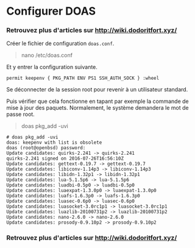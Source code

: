 # Configurer DOAS

### **Retrouvez plus d'articles sur http://wiki.dodoritfort.xyz/**

Créer le fichier de configuration `doas.conf`.

> nano /etc/doas.conf

Et y entrer la configuration suivante.

`permit keepenv { PKG_PATH ENV PS1 SSH_AUTH_SOCK } :wheel`

Se déconnecter de la session root pour revenir à un utilisateur standard.

Puis vérifier que cela fonctionne en tapant par exemple la commande de mise à jour des paquets. Normalement, le système demandera le mot de passe root.

> doas pkg_add -uvi

```
# doas pkg_add -uvi
doas: keepenv with list is obsolete
doas (root@openbsd) password:
Update candidates: quirks-2.241 -> quirks-2.241
quirks-2.241 signed on 2016-07-26T16:56:10Z
Update candidates: gettext-0.19.7 -> gettext-0.19.7
Update candidates: libiconv-1.14p3 -> libiconv-1.14p3
Update candidates: libidn-1.32p1 -> libidn-1.32p1
Update candidates: lua-5.1.5p6 -> lua-5.1.5p6
Update candidates: luadbi-0.5p0 -> luadbi-0.5p0
Update candidates: luaexpat-1.3.0p0 -> luaexpat-1.3.0p0
Update candidates: luafs-1.6.3p0 -> luafs-1.6.3p0
Update candidates: luasec-0.6p0 -> luasec-0.6p0
Update candidates: luasocket-3.0rc1p1 -> luasocket-3.0rc1p1
Update candidates: luazlib-20100731p2 -> luazlib-20100731p2
Update candidates: nano-2.6.0 -> nano-2.6.0
Update candidates: prosody-0.9.10p2 -> prosody-0.9.10p2
```

### **Retrouvez plus d'articles sur http://wiki.dodoritfort.xyz/**